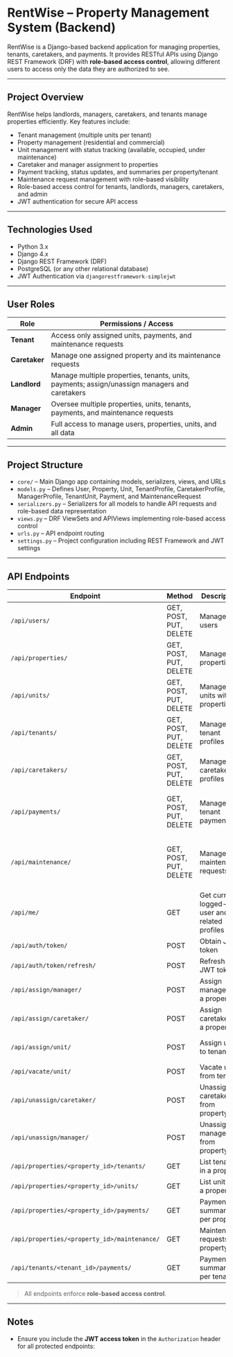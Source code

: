 # RentWise – Property Management System (Backend)

RentWise is a Django-based backend application for managing properties, tenants, caretakers, and payments. It provides RESTful APIs using Django REST Framework (DRF) with **role-based access control**, allowing different users to access only the data they are authorized to see.

---

## **Project Overview**

RentWise helps landlords, managers, caretakers, and tenants manage properties efficiently. Key features include:

- Tenant management (multiple units per tenant)
- Property management (residential and commercial)
- Unit management with status tracking (available, occupied, under maintenance)
- Caretaker and manager assignment to properties
- Payment tracking, status updates, and summaries per property/tenant
- Maintenance request management with role-based visibility
- Role-based access control for tenants, landlords, managers, caretakers, and admin
- JWT authentication for secure API access

---

## **Technologies Used**

- Python 3.x  
- Django 4.x  
- Django REST Framework (DRF)  
- PostgreSQL (or any other relational database)  
- JWT Authentication via `djangorestframework-simplejwt`

---

## **User Roles**

| Role | Permissions / Access |
|------|--------------------|
| **Tenant** | Access only assigned units, payments, and maintenance requests |
| **Caretaker** | Manage one assigned property and its maintenance requests |
| **Landlord** | Manage multiple properties, tenants, units, payments; assign/unassign managers and caretakers |
| **Manager** | Oversee multiple properties, units, tenants, payments, and maintenance requests |
| **Admin** | Full access to manage users, properties, units, and all data |

---

## **Project Structure**

- `core/` – Main Django app containing models, serializers, views, and URLs  
- `models.py` – Defines User, Property, Unit, TenantProfile, CaretakerProfile, ManagerProfile, TenantUnit, Payment, and MaintenanceRequest  
- `serializers.py` – Serializers for all models to handle API requests and role-based data representation  
- `views.py` – DRF ViewSets and APIViews implementing role-based access control  
- `urls.py` – API endpoint routing  
- `settings.py` – Project configuration including REST Framework and JWT settings  

---

## **API Endpoints**

| Endpoint | Method | Description | Access |
|----------|--------|-------------|--------|
| `/api/users/` | GET, POST, PUT, DELETE | Manage users | Admin only |
| `/api/properties/` | GET, POST, PUT, DELETE | Manage properties | Landlord / Manager |
| `/api/units/` | GET, POST, PUT, DELETE | Manage units within properties | Landlord / Manager / Tenant (view only) |
| `/api/tenants/` | GET, POST, PUT, DELETE | Manage tenant profiles | Admin / Landlord / Manager |
| `/api/caretakers/` | GET, POST, PUT, DELETE | Manage caretaker profiles | Admin / Landlord / Manager |
| `/api/payments/` | GET, POST, PUT, DELETE | Manage tenant payments | Admin / Landlord / Manager / Tenant (view only) |
| `/api/maintenance/` | GET, POST, PUT, DELETE | Manage maintenance requests | Admin / Landlord / Manager / Caretaker / Tenant (own requests) |
| `/api/me/` | GET | Get current logged-in user and related profiles | Authenticated users |
| `/api/auth/token/` | POST | Obtain JWT token | All users |
| `/api/auth/token/refresh/` | POST | Refresh JWT token | All users |
| `/api/assign/manager/` | POST | Assign manager to a property | Landlord only |
| `/api/assign/caretaker/` | POST | Assign caretaker to a property | Landlord only |
| `/api/assign/unit/` | POST | Assign unit to tenant | Landlord / Manager / Caretaker |
| `/api/vacate/unit/` | POST | Vacate unit from tenant | Landlord only |
| `/api/unassign/caretaker/` | POST | Unassign caretaker from property | Landlord only |
| `/api/unassign/manager/` | POST | Unassign manager from property | Landlord only |
| `/api/properties/<property_id>/tenants/` | GET | List tenants in a property | Landlord / Manager |
| `/api/properties/<property_id>/units/` | GET | List units in a property | Landlord / Manager |
| `/api/properties/<property_id>/payments/` | GET | Payments summary per property | Landlord / Manager |
| `/api/properties/<property_id>/maintenance/` | GET | Maintenance requests by property | Landlord / Manager / Caretaker |
| `/api/tenants/<tenant_id>/payments/` | GET | Payments summary per tenant | Tenant (self) / Landlord / Manager |

> All endpoints enforce **role-based access control**.

---

## **Notes**

- Ensure you include the **JWT access token** in the `Authorization` header for all protected endpoints:  
